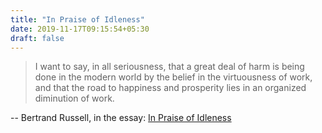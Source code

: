 ```yaml
---
title: "In Praise of Idleness"
date: 2019-11-17T09:15:54+05:30
draft: false
---
```


> I want to say, in all seriousness, that a great deal of harm is being done in the modern world by the belief in the virtuousness of work, and that the road to happiness and prosperity lies in an organized diminution of work.

-- Bertrand Russell, in the essay: [In Praise of Idleness](https://harpers.org/archive/1932/10/in-praise-of-idleness/)
